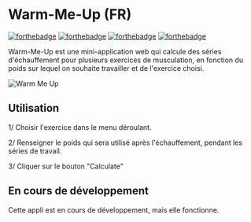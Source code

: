 # Warm-Me-Up (FR)

[![forthebadge](https://forthebadge.com/images/badges/uses-html.svg)](https://forthebadge.com) [![forthebadge](https://forthebadge.com/images/badges/uses-css.svg)](https://forthebadge.com) [![forthebadge](https://forthebadge.com/images/badges/uses-js.svg)](https://forthebadge.com) [![forthebadge](https://forthebadge.com/images/badges/built-with-love.svg)](https://forthebadge.com)

Warm-Me-Up est une mini-application web qui calcule des séries d'échauffement pour plusieurs exercices de musculation, en fonction du poids sur lequel on souhaite travailler et de l'exercice choisi.

![Warm Me Up](https://user-images.githubusercontent.com/53975649/112619564-c54da180-8e27-11eb-8042-9b93a97e201d.png)

## Utilisation

1/ Choisir l'exercice dans le menu déroulant.

2/ Renseigner le poids qui sera utilisé après l'échauffement, pendant les séries de travail.

3/ Cliquer sur le bouton "Calculate"

## En cours de développement

Cette appli est en cours de développement, mais elle fonctionne.

